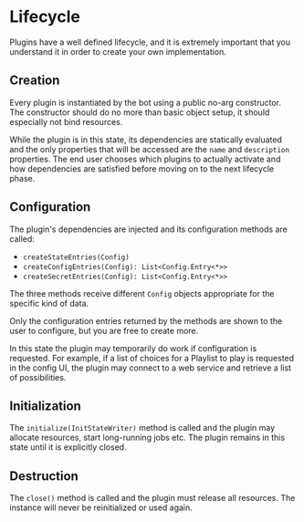 # Lifecycle

Plugins have a well defined lifecycle, and it is extremely important that you understand it in
order to create your own implementation.

## Creation

Every plugin is instantiated by the bot using a public no-arg constructor.
The constructor should do no more than basic object setup, it should especially not bind resources.

While the plugin is in this state, its dependencies are statically evaluated and the only properties
that will be accessed are the `name` and `description` properties.
The end user chooses which plugins to actually activate and how dependencies are satisfied
before moving on to the next lifecycle phase.

## Configuration

The plugin's dependencies are injected and its configuration methods are called:

- `createStateEntries(Config)`
- `createConfigEntries(Config): List<Config.Entry<*>>`
- `createSecretEntries(Config): List<Config.Entry<*>>`

The three methods receive different `Config` objects appropriate for the specific kind of data.

Only the configuration entries returned by the methods are shown to the user to configure, but you
are free to create more.

In this state the plugin may temporarily do work if configuration is requested. For example, if
a list of choices for a Playlist to play is requested in the config UI, the plugin may connect to
a web service and retrieve a list of possibilities.

## Initialization

The `initialize(InitStateWriter)` method is called and the plugin may allocate resources, start
long-running jobs etc. The plugin remains in this state until it is explicitly closed.

## Destruction

The `close()` method is called and the plugin must release all resources. The instance will never be
reinitialized or used again.
